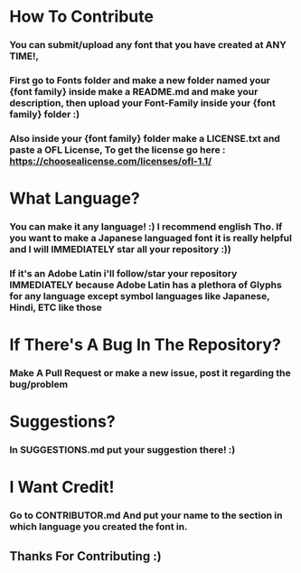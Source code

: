 # How To Contribute
### You can submit/upload any font that you have created at ANY TIME!, 
### First go to Fonts folder and make a new folder named your {font family} inside make a README.md and make your description, then upload your Font-Family inside your {font family} folder :)
### Also inside your {font family} folder make a LICENSE.txt and paste a OFL License, To get the license go here : https://choosealicense.com/licenses/ofl-1.1/
# What Language?
### You can make it any language! :) I recommend english Tho. If you want to make a Japanese languaged font it is really helpful and I will IMMEDIATELY star all your repository :)) 
### If it's an Adobe Latin i'll follow/star your repository IMMEDIATELY because Adobe Latin has a plethora of Glyphs for any language except symbol languages like Japanese, Hindi, ETC like those
# If There's A Bug In The Repository?
### Make A Pull Request or make a new issue, post it regarding the bug/problem
# Suggestions?
### In SUGGESTIONS.md put your suggestion there! :)
# I Want Credit!
### Go to CONTRIBUTOR.md And put your name to the section in which language you created the font in.
## Thanks For Contributing :)
